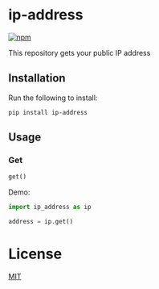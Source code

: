 # ip-address

[![npm](https://img.shields.io/pypi/v/ip-address.svg)](https://pypi.org/project/ip-address/)

This repository gets your public IP address

## Installation

Run the following to install:

```console
pip install ip-address
```

## Usage

### Get

```python
get()
```

Demo:

```python
import ip_address as ip

address = ip.get()
```

# License
[MIT](https://github.com/dewittethomas/ip-address/blob/master/LICENSE)